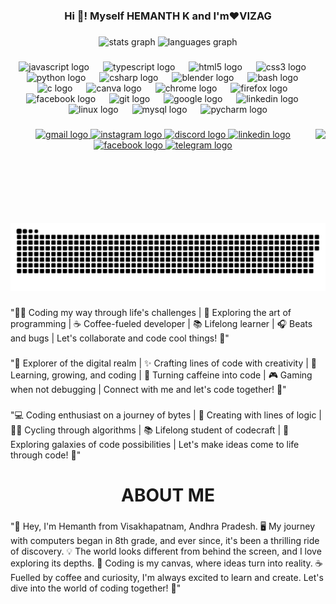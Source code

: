 <h3 align="center">Hi 👋! Myself HEMANTH K and I'm❤️VIZAG</h3>

###

<div align="center">
  <img src="https://github-readme-stats.vercel.app/api?username=HEMANTH-1508&hide_title=false&hide_rank=false&show_icons=true&include_all_commits=true&count_private=true&disable_animations=false&theme=dracula&locale=en&hide_border=false" height="150" alt="stats graph"  />
  <img src="https://github-readme-stats.vercel.app/api/top-langs?username=HEMANTH-1508&locale=en&hide_title=false&layout=compact&card_width=320&langs_count=5&theme=dracula&hide_border=false" height="150" alt="languages graph"  />
</div>

###

<div align="center">
  <img src="https://cdn.jsdelivr.net/gh/devicons/devicon/icons/javascript/javascript-original.svg" height="44" alt="javascript logo"  />
  <img width="14" />
  <img src="https://cdn.jsdelivr.net/gh/devicons/devicon/icons/typescript/typescript-original.svg" height="44" alt="typescript logo"  />
  <img width="14" />
  <img src="https://cdn.jsdelivr.net/gh/devicons/devicon/icons/html5/html5-original.svg" height="44" alt="html5 logo"  />
  <img width="14" />
  <img src="https://cdn.jsdelivr.net/gh/devicons/devicon/icons/css3/css3-original.svg" height="44" alt="css3 logo"  />
  <img width="14" />
  <img src="https://cdn.jsdelivr.net/gh/devicons/devicon/icons/python/python-original.svg" height="44" alt="python logo"  />
  <img width="14" />
  <img src="https://cdn.jsdelivr.net/gh/devicons/devicon/icons/csharp/csharp-original.svg" height="44" alt="csharp logo"  />
  <img width="14" />
  <img src="https://cdn.jsdelivr.net/gh/devicons/devicon/icons/blender/blender-original.svg" height="44" alt="blender logo"  />
  <img width="14" />
  <img src="https://cdn.jsdelivr.net/gh/devicons/devicon/icons/bash/bash-original.svg" height="44" alt="bash logo"  />
  <img width="14" />
  <img src="https://cdn.jsdelivr.net/gh/devicons/devicon/icons/c/c-original.svg" height="44" alt="c logo"  />
  <img width="14" />
  <img src="https://cdn.jsdelivr.net/gh/devicons/devicon/icons/canva/canva-original.svg" height="44" alt="canva logo"  />
  <img width="14" />
  <img src="https://cdn.jsdelivr.net/gh/devicons/devicon/icons/chrome/chrome-original.svg" height="44" alt="chrome logo"  />
  <img width="14" />
  <img src="https://cdn.jsdelivr.net/gh/devicons/devicon/icons/firefox/firefox-original.svg" height="44" alt="firefox logo"  />
  <img width="14" />
  <img src="https://cdn.jsdelivr.net/gh/devicons/devicon/icons/facebook/facebook-original.svg" height="44" alt="facebook logo"  />
  <img width="14" />
  <img src="https://cdn.jsdelivr.net/gh/devicons/devicon/icons/git/git-original.svg" height="44" alt="git logo"  />
  <img width="14" />
  <img src="https://cdn.jsdelivr.net/gh/devicons/devicon/icons/google/google-original.svg" height="44" alt="google logo"  />
  <img width="14" />
  <img src="https://cdn.jsdelivr.net/gh/devicons/devicon/icons/linkedin/linkedin-original.svg" height="44" alt="linkedin logo"  />
  <img width="14" />
  <img src="https://cdn.jsdelivr.net/gh/devicons/devicon/icons/linux/linux-original.svg" height="44" alt="linux logo"  />
  <img width="14" />
  <img src="https://cdn.jsdelivr.net/gh/devicons/devicon/icons/mysql/mysql-original.svg" height="44" alt="mysql logo"  />
  <img width="14" />
  <img src="https://cdn.jsdelivr.net/gh/devicons/devicon/icons/pycharm/pycharm-original.svg" height="44" alt="pycharm logo"  />
</div>

###

<img align="right" height="150" src="https://i.giphy.com/media/VTtANKl0beDFQRLDTh/200w.webp"  />

###

<div align="center">
  <a href="https://mail.google.com/mail/?view=cm&to=hemanthkonathala2004@gmail.com" target="_blank">
    <img src="https://raw.githubusercontent.com/maurodesouza/profile-readme-generator/master/src/assets/icons/social/gmail/default.svg" width="85" height="61" alt="gmail logo"  />
  </a>
  <a href="https://instagram.com/hemanth_1508?utm_source=qr&igshid=ZDc4ODBmNjlmNQ%3D%3D" target="_blank">
    <img src="https://raw.githubusercontent.com/maurodesouza/profile-readme-generator/master/src/assets/icons/social/instagram/default.svg" width="85" height="61" alt="instagram logo"  />
  </a>
  <a href="gaming_with_hemanth" target="_blank">
    <img src="https://raw.githubusercontent.com/maurodesouza/profile-readme-generator/master/src/assets/icons/social/discord/default.svg" width="85" height="61" alt="discord logo"  />
  </a>
  <a href="https://www.linkedin.com/in/hemanth-k-835b47266" target="_blank">
    <img src="https://raw.githubusercontent.com/maurodesouza/profile-readme-generator/master/src/assets/icons/social/linkedin/default.svg" width="85" height="61" alt="linkedin logo"  />
  </a>
  <a href="https://www.facebook.com/hemanth.konathala.129?mibextid=ZbWKwL" target="_blank">
    <img src="https://raw.githubusercontent.com/maurodesouza/profile-readme-generator/master/src/assets/icons/social/facebook/default.svg" width="85" height="61" alt="facebook logo"  />
  </a>
  <a href="https://telegram.org/dl" target="_blank">
    <img src="https://raw.githubusercontent.com/maurodesouza/profile-readme-generator/master/src/assets/icons/social/telegram/default.svg" width="85" height="61" alt="telegram logo"  />
  </a>
</div>

###

<br clear="both">

<img src="https://raw.githubusercontent.com/CompetitiveLin/Snake-in-Contribution-Grid/output/github-contribution-grid-snake.svg" alt="Snake animation" />

###

<p align="left">"👨‍💻 Coding my way through life's challenges | 🌟 Exploring the art of programming | ☕ Coffee-fueled developer | 📚 Lifelong learner | 🎧 Beats and bugs | Let's collaborate and code cool things! 🚀"</p>

###

<p align="left">"👋 Explorer of the digital realm | ✨ Crafting lines of code with creativity | 🌱 Learning, growing, and coding | 🚀 Turning caffeine into code | 🎮 Gaming when not debugging | Connect with me and let's code together! 🤝"</p>

###

<p align="left">"💻 Coding enthusiast on a journey of bytes | 🎨 Creating with lines of logic | 🚴‍♂️ Cycling through algorithms | 📚 Lifelong student of codecraft | 🌌 Exploring galaxies of code possibilities | Let's make ideas come to life through code! 🌟"</p>

###

<h1 align="center">ABOUT ME</h1>

###

<p align="left">"👋 Hey, I'm Hemanth from Visakhapatnam, Andhra Pradesh. 🖥️ My journey with computers began in 8th grade, and ever since, it's been a thrilling ride of discovery. 💡 The world looks different from behind the screen, and I love exploring its depths. 🌌 Coding is my canvas, where ideas turn into reality. ☕ Fuelled by coffee and curiosity, I'm always excited to learn and create. Let's dive into the world of coding together! 🚀"</p>

###
